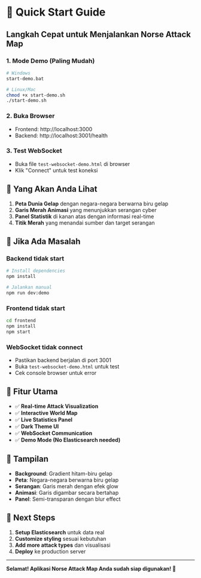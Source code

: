 # 🚀 Quick Start Guide

## Langkah Cepat untuk Menjalankan Norse Attack Map

### 1. Mode Demo (Paling Mudah)
```bash
# Windows
start-demo.bat

# Linux/Mac
chmod +x start-demo.sh
./start-demo.sh
```

### 2. Buka Browser
- Frontend: http://localhost:3000
- Backend: http://localhost:3001/health

### 3. Test WebSocket
- Buka file `test-websocket-demo.html` di browser
- Klik "Connect" untuk test koneksi

## 🎯 Yang Akan Anda Lihat

1. **Peta Dunia Gelap** dengan negara-negara berwarna biru gelap
2. **Garis Merah Animasi** yang menunjukkan serangan cyber
3. **Panel Statistik** di kanan atas dengan informasi real-time
4. **Titik Merah** yang menandai sumber dan target serangan

## 🔧 Jika Ada Masalah

### Backend tidak start
```bash
# Install dependencies
npm install

# Jalankan manual
npm run dev:demo
```

### Frontend tidak start
```bash
cd frontend
npm install
npm start
```

### WebSocket tidak connect
- Pastikan backend berjalan di port 3001
- Buka `test-websocket-demo.html` untuk test
- Cek console browser untuk error

## 📱 Fitur Utama

- ✅ **Real-time Attack Visualization**
- ✅ **Interactive World Map**
- ✅ **Live Statistics Panel**
- ✅ **Dark Theme UI**
- ✅ **WebSocket Communication**
- ✅ **Demo Mode (No Elasticsearch needed)**

## 🎨 Tampilan

- **Background**: Gradient hitam-biru gelap
- **Peta**: Negara-negara berwarna biru gelap
- **Serangan**: Garis merah dengan efek glow
- **Animasi**: Garis digambar secara bertahap
- **Panel**: Semi-transparan dengan blur effect

## 🚀 Next Steps

1. **Setup Elasticsearch** untuk data real
2. **Customize styling** sesuai kebutuhan
3. **Add more attack types** dan visualisasi
4. **Deploy** ke production server

---

**Selamat! Aplikasi Norse Attack Map Anda sudah siap digunakan! 🎉**
